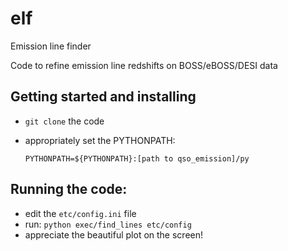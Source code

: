 # elf
Emission line finder

Code to refine emission line redshifts on BOSS/eBOSS/DESI data

## Getting started and installing

 * `git clone` the code
 * appropriately set the PYTHONPATH:

    `PYTHONPATH=${PYTHONPATH}:[path to qso_emission]/py`

## Running the code:

* edit the `etc/config.ini` file
* run: `python exec/find_lines etc/config`
* appreciate the beautiful plot on the screen!
